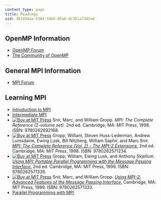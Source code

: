 ```yaml
---
content_type: page
title: Readings
uid: 3b1954aa-5384-54bb-85ab-dc3b1a73d2ed
---
```


OpenMP Information
------------------

*   [OpenMP Forum](http://www.openmp.org/)
*   [The Community of OpenMP](http://www.compunity.org/)

General MPI Information
-----------------------

*   [MPI Forum](http://www.mpi-forum.org/)

Learning MPI
------------

*   [Introduction to MPI](http://www.citutor.org/login.php?course=21)
*   [Intermediate MPI](http://www.citutor.org/login.php?course=25)
*   [![Buy at MIT Press](/images/mp_logo.gif)](https://mitpress.mit.edu/9780262692168) Snir, Marc, and William Gropp. _MPI: The Complete Reference (2-volume set)_. 2nd ed. Cambridge, MA: MIT Press, 1998. ISBN: 9780262692168.
*   [![Buy at MIT Press](/images/mp_logo.gif)](https://mitpress.mit.edu/9780262571234) Gropp, William, Steven Huss-Lederman, Andrew Lumsdaine, Ewing Lusk, Bill Nitzberg, William Saphir, and Marc Snir. [_MPI: The Complete Reference (Vol. 2) - The MPI-2 Extensions_.](https://mitpress.mit.edu/9780262571234) 2nd ed. Cambridge, MA: MIT Press, 1998. ISBN: 9780262571234.
*   [![Buy at MIT Press](/images/mp_logo.gif)](https://mitpress.mit.edu/9780262571326) Gropp, William, Ewing Lusk, and Anthony Skjellum. [_Using MPI: Portable Parallel Programming with the Message Passing Interface_.](https://mitpress.mit.edu/9780262571326) 2nd ed. Cambridge, MA: MIT Press, 1999. ISBN: 9780262571326.
*   [![Buy at MIT Press](/images/mp_logo.gif)](https://mitpress.mit.edu/9780262571333) Snir, Marc, and William Gropp. [_Using MPI-2: Advanced Features of the Message Passing Interface_.](https://mitpress.mit.edu/9780262571333) Cambridge, MA: MIT Press, 1999. ISBN: 9780262571333.
*   [Parallel Programming with MPI](http://www.cs.usfca.edu/~peter/ppmpi/)